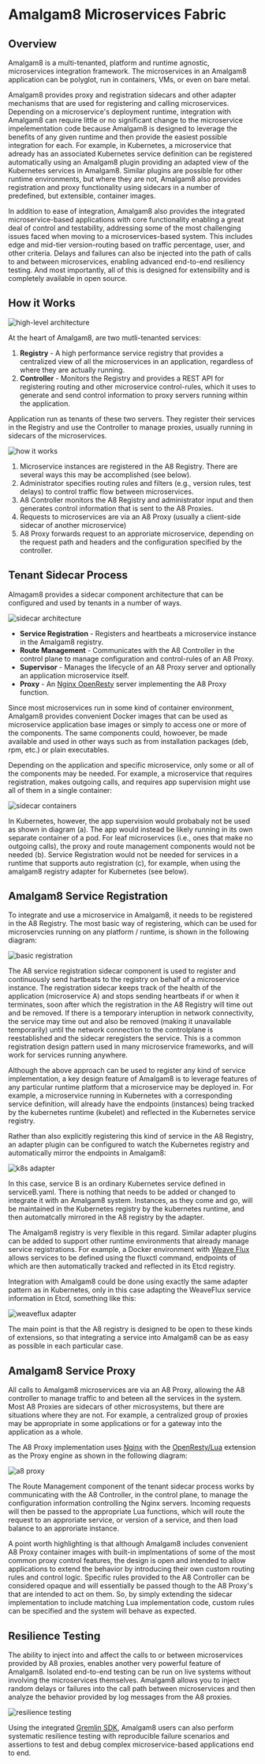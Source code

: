 # Amalgam8 Microservices Fabric

## Overview

Amalgam8 is a multi-tenanted, platform and runtime agnostic, microservices integration framework.
The microservices in an Amalgam8 application can be polyglot, run in containers, VMs, or even on bare metal.

Amalgam8 provides proxy and registration sidecars and other adapter mechanisms that are used for registering and calling
microservices. Depending on a microservice's deployment runtime, integration with Amalgam8 can require little or no significant change
to the microservice impelementation code because Amalgam8 is designed to leverage the benefits of any given runtime
and then provide the easiest possible integration for each. For example, in Kubernetes, a microservice that adready has an associated
Kubernetes service definition can be registered automatically using an Amalgam8 plugin providing
an adapted view of the Kubernetes services in Amalgam8. 
Similar plugins are possible for other runtime environments, but where they are not, Amalgam8 also provides registration
and proxy functionality using sidecars in a number of predefined, but extensible, container images.

In addition to ease of integration, Amalgam8 also provides the integrated microservice-based applications with core functionality
enabling a great deal of control and testability, addressing some of the most challenging issues faced when moving to
a microservices-based system. This includes edge and mid-tier version-routing based on traffic percentage, user, and other
criteria. Delays and failures can also be injected into the path of calls to and between microservices, enabling advanced
end-to-end resiliency testing. And most importantly, all of this is designed for extensibility and is completely available in open source.

## How it Works

![high-level architecture](https://github.com/amalgam8/amalgam8.github.io/blob/master/images/architecture.jpg)

At the heart of Amalgam8, are two mutli-tenanted services:

1. **Registry** - A high performance service registry that provides a centralized view of all the microservices in an application, regardless
   of where they are actually running.
2. **Controller** - Monitors the Registry and provides a REST API for registering routing and other microservice control-rules, which
   it uses to generate and send control information to proxy servers running within the application.

Application run as tenants of these two servers. They register their services in the Registry and use the Controller to manage proxies,
usually running in sidecars of the microservices.

![how it works](https://github.com/amalgam8/amalgam8.github.io/blob/master/images/how-it-works.jpg)

1. Microservice instances are registered in the A8 Registry. There are several ways this may be accomplished (see below).
2. Administrator specifies routing rules and filters (e.g., version rules, test delays) to control traffic flow between microservices.
3. A8 Controller monitors the A8 Registry and administrator input and then generates control information that is sent to the A8 Proxies.
4. Requests to microservices are via an A8 Proxy (usually a client-side sidecar of another microservice)
5. A8 Proxy forwards request to an approriate microservice, depending on the request path and headers and the configuration specified by the controller.

## Tenant Sidecar Process

Almagam8 provides a sidecar component architecture that can be configured and used by tenants in a number of ways.

![sidecar architecture](https://github.com/amalgam8/amalgam8.github.io/blob/master/images/sidecar.jpg)

* **Service Registration** - Registers and heartbeats a microservice instance in the Amalgam8 registry.
* **Route Management** - Communicates with the A8 Controller in the control plane to manage configuration and control-rules of an A8 Proxy.
* **Supervisor** - Manages the lifecycle of an A8 Proxy server and optionally an application microservice itself.
* **Proxy** - An [Nginx OpenResty](https://openresty.org/en/) server implementing the A8 Proxy function.

Since most microservices run in some kind of container environment, Amalgam8 provides convenient Docker images that can be used
as microservice application base images or simply to access one or more of the components. 
The same components could, howoever, be
made available and used in other ways such as from installation packages (deb, rpm, etc.) or plain executables.

Depending on the application and specific microservice, only some or all of the components may be needed. 
For example, a microservice that requires registration, makes outgoing calls, and requires app supervision might use all of them
in a single container:

![sidecar containers](https://github.com/amalgam8/amalgam8.github.io/blob/master/images/sidecar-containers.jpg)

In Kubernetes, however, the app supervision would probabaly not be used as shown in diagram (a). The app would instead
be likely running in its own separate container of a pod. For leaf microservices (i.e., ones that make no outgoing calls), the proxy and
route management components would not be needed (b). Service Registration would not be needed for services in a runtime that 
supports auto registration (c), for example, when using the amalgam8 registry adapter for Kubernetes (see below).

## Amalgam8 Service Registration

To integrate and use a microservice in Amalgam8, it needs to be registered in the A8 Registry. 
The most basic way of registering, which can be used for microservcies running on any platform / runtime, is shown in the following diagram:

![basic registration](https://github.com/amalgam8/amalgam8.github.io/blob/master/images/basic-reg.jpg)

The A8 service registration sidecar component is used to register and continuously send hartbeats to the registry on
behalf of a microservice instance.
The registration sidecar keeps track of the health of the application (microservice A) and stops sending heartbeats if or when it terminates,
soon after which the registration in the A8 Registry will time out and be removed. 
If there is a temporary interuption in network connectivity, the service may time out and also be removed (making it unavailable temporarily)
until the network connection to the controlplane is reestablished and the sidecar reregisters the service.
This is a common registration design pattern used in many microservice frameworks, and will work for services running anywhere.

Although the above approach can be used to register any kind of service implementation,
a key design feature of Amalgam8 is to leverage features of any particular runtime platform that a microservice may be deployed in.
For example, a microservice running in Kubernetes with a corresponding service definition,
will already have the endpoints (instances) being tracked by the kubernetes runtime (kubelet)
and reflected in the Kubernetes service registry.

Rather than also explicitly registering this kind of service in the A8 Registry, an adapter plugin can be configured
to watch the Kubernetes registry and automatically mirror the endpoints in Amalgam8:

![k8s adapter](https://github.com/amalgam8/amalgam8.github.io/blob/master/images/k8s-adapter.jpg)

In this case, service B is an ordinary Kubernetes service defined in serviceB.yaml. There is nothing that needs to
be added or changed to integrate it with an Amalgam8 system. Instances, as they come and go, will be maintained in the Kubernetes
registry by the kubernetes runtime, and then automatcally mirrored in the A8 registry by the adapter.

The Amalgam8 registry is very flexible in this regard. Similar adapter plugins can be added to support other runtime environments
that already manage service registrations.
For example, a Docker environment with [Weave Flux](http://weaveworks.github.io/flux/) allows services to be defined
using the fluxctl command, endpoints of which are then automatically tracked and reflected in its Etcd registry.

Integration with Amalgam8 could be done using exactly the same adapter pattern as in Kubernetes, only in this case adapting
the WeaveFlux service information in Etcd, something like this:

![weaveflux adapter](https://github.com/amalgam8/amalgam8.github.io/blob/master/images/weaveflux-adapter.jpg)

The main point is that the A8 registry is designed to be open to these kinds of extensions, so that integrating a service into
Amalgam8 can be as easy as possible in each particular case.

## Amalgam8 Service Proxy

All calls to Amalgam8 microservices are via an A8 Proxy, allowing the A8 controller to manage traffic to and beteen all the services
in the system. Most A8 Proxies are sidecars of other microsystems, but there are situations where they are not.
For example, a centralized group of proxies may be appropriate in some applications or for a gateway into the
application as a whole.

The A8 Proxy implementation uses [Nginx](https://nginx.org/en/)
with the [OpenResty/Lua](https://openresty.org/en/) extension as the Proxy engine as shown in the following diagram:

![a8 proxy](https://github.com/amalgam8/amalgam8.github.io/blob/master/images/proxy.jpg)

The Route Management component of the tenant sidecar process works by communicating with the A8 Controller, in the control plane, to
manage the configuration information controlling the Nginx servers. Incoming requests will then be passed to 
the appropriate Lua functions, which will route the request to an approriate service, or version of a service,
and then load balance to an approriate instance. 

A point worth highlighting is that although Amalgam8 includes convenient A8 Proxy container images with built-in
implmentations of some of the most common proxy control features, the design is open and intended to allow applications
to extend the behavior by introducing their own custom routing rules and control logic.
Specific rules provided to the A8 Controller can be considered opaque and will essentially be passed though to the
A8 Proxy's that are intended to act on them. So, by simply extending the sidecar implementation to include matching Lua
implementation code, custom rules can be specified and the system will behave as expected.

## Resilience Testing

The ability to inject into and affect the calls to or between microservices provided by A8 proxies,
enables another very powerful feature of Amalgam8.
Isolated end-to-end testing can be run on live systems without involving the microservices themselves.
Amalgam8 allows you to inject random delays or failures into the call path between microservices
and then analyze the behavior provided by log messages from the A8 proxies. 

![resilience testing](https://github.com/amalgam8/amalgam8.github.io/blob/master/images/testing.jpg)

Using the integrated [Gremlin SDK](https://github.com/ResilienceTesting/gremlinsdk-python),
Amalgam8 users can also perform systematic resilience testing with reproducible failure scenarios and assertions to
test and debug complex microservice-based applications end to end.
